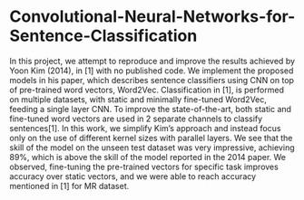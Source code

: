 # Convolutional-Neural-Networks-for-Sentence-Classification
In this project, we attempt to reproduce and improve the results achieved by Yoon Kim (2014), in [1] with no published code. We implement the proposed models in his paper, which describes sentence classifiers using CNN on top of pre-trained word vectors, Word2Vec. Classification in [1], is performed on multiple datasets, with static and minimally fine-tuned Word2Vec, feeding a single layer CNN. To improve the state-of-the-art, both static and fine-tuned word vectors are used in 2 separate channels to classify sentences[1]. In this work, we simplify Kim’s approach and instead focus only on the use of different kernel sizes with parallel layers. We see that the skill of the model on the unseen test dataset was very impressive, achieving 89%, which is above the skill of the model reported in the 2014 paper. We observed, fine-tuning the pre-trained vectors for specific task improves accuracy over static vectors, and we were able to reach accuracy mentioned in [1] for MR dataset.

